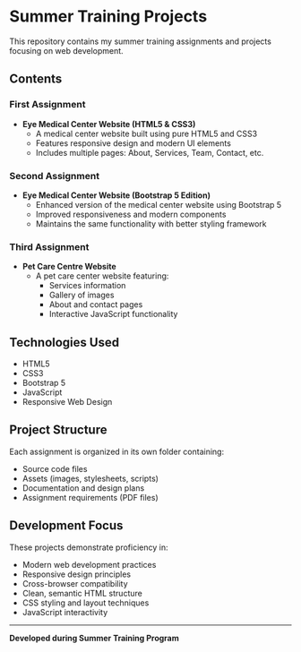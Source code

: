 # Summer Training Projects

This repository contains my summer training assignments and projects focusing on web development.

## Contents

### First Assignment

- **Eye Medical Center Website (HTML5 & CSS3)**
  - A medical center website built using pure HTML5 and CSS3
  - Features responsive design and modern UI elements
  - Includes multiple pages: About, Services, Team, Contact, etc.

### Second Assignment

- **Eye Medical Center Website (Bootstrap 5 Edition)**
  - Enhanced version of the medical center website using Bootstrap 5
  - Improved responsiveness and modern components
  - Maintains the same functionality with better styling framework

### Third Assignment

- **Pet Care Centre Website**
  - A pet care center website featuring:
    - Services information
    - Gallery of images
    - About and contact pages
    - Interactive JavaScript functionality

## Technologies Used

- HTML5
- CSS3
- Bootstrap 5
- JavaScript
- Responsive Web Design

## Project Structure

Each assignment is organized in its own folder containing:

- Source code files
- Assets (images, stylesheets, scripts)
- Documentation and design plans
- Assignment requirements (PDF files)

## Development Focus

These projects demonstrate proficiency in:

- Modern web development practices
- Responsive design principles
- Cross-browser compatibility
- Clean, semantic HTML structure
- CSS styling and layout techniques
- JavaScript interactivity

---

**Developed during Summer Training Program**
